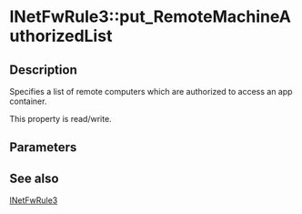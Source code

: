 # INetFwRule3::put_RemoteMachineAuthorizedList

## Description

Specifies a list of remote computers which are authorized to access an app container.

This property is read/write.

## Parameters

## See also

[INetFwRule3](https://learn.microsoft.com/previous-versions/windows/desktop/api/netfw/nn-netfw-inetfwrule3)